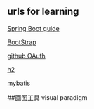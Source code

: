 ## urls for learning

[Spring Boot guide](https://spring.io/guides/gs/serving-web-content/)

[BootStrap](https://www.bootcss.com/)

[github OAuth](https://developer.github.com/apps/building-oauth-apps/creating-an-oauth-app/)

[h2](http://www.h2database.com/html/quickstart.html)

[mybatis](http://mybatis.org/spring-boot-starter/mybatis-spring-boot-autoconfigure/)

##画图工具
visual paradigm